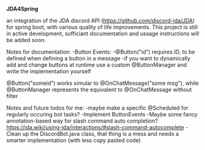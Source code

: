 **JDA4Spring**

an integration of the JDA discord API (https://github.com/discord-jda/JDA) for spring boot, with various quality of life improvements.
This project is still in active development, sufficiant documentation and ussage instructions will be added soon.





Notes for documentation:
-Button Events:
-@Button("id") requires ID, to be defined when defining a button in a message
-if you want to dynamically add and change buttons at runtime use a custom @ButtonManager and write the implementation yourself

@Button("someid") works simular to @OnChatMessage("some msg"), while @ButtonManager represents the equivalent to @OnChatMessage without filter


Notes and future todos for me:
-maybe make a specific @Scheduled for regularly occuring bot tasks?
-Implement ButtonEvents
-Maybe some fancy annotation-based way for slash command auto completion? https://jda.wiki/using-jda/interactions/#slash-command-autocomplete
-Clean up the DiscordBot.java class, that thing is a mess and needs a smarter implementation (with less copy pasted code)